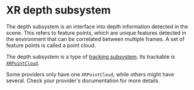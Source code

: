 # XR depth subsystem

The depth subsystem is an interface into depth information detected in the scene. This refers to feature points, which are unique features detected in the environment that can be correlated between multiple frames. A set of feature points is called a point cloud.

The depth subsystem is a type of [tracking subsystem](index.html#tracking-subsystems). Its trackable is [`XRPointCloud`](../api/UnityEngine.XR.ARSubsystems.XRPointCloud.html).

Some providers only have one `XRPointCloud`, while others might have several. Check your provider's documentation for more details.
